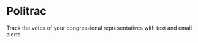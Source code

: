 Politrac
==========
Track the votes of your congressional representatives with text and email alerts